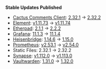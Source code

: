 **Stable Updates Published**

* [Cactus Comments Client](https://gitlab.com/cactus-comments/cactus-client): [2.32.1](https://gitlab.com/cactus-comments/cactus-client/-/tags/2.32.1) -> [2.32.2](https://gitlab.com/cactus-comments/cactus-client/-/tags/2.32.2)
* [Element](https://github.com/element-hq/element-web): [v1.11.73](https://github.com/element-hq/element-web/releases/tag/v1.11.73) -> [v1.11.74](https://github.com/element-hq/element-web/releases/tag/v1.11.74)
* [Etherpad](https://github.com/ether/etherpad-lite): [2.1.1](https://github.com/ether/etherpad-lite/releases/tag/2.1.1) -> [2.2.2](https://github.com/ether/etherpad-lite/releases/tag/2.2.2)
* [Grafana](https://github.com/grafana/grafana): [11.1.3](https://github.com/grafana/grafana/releases/tag/v11.1.3) -> [11.1.4](https://github.com/grafana/grafana/releases/tag/v11.1.4)
* [Heisenbridge](https://github.com/hifi/heisenbridge): [1.14.6](https://github.com/hifi/heisenbridge/releases/tag/1.14.6) -> [1.15.0](https://github.com/hifi/heisenbridge/releases/tag/1.15.0)
* [Prometheus](https://github.com/prometheus/prometheus): [v2.53.1](https://github.com/prometheus/prometheus/releases/tag/v2.53.1) -> [v2.54.0](https://github.com/prometheus/prometheus/releases/tag/v2.54.0)
* Static Files: 2.32.1 -> 2.32.2
* [Synapse](https://github.com/element-hq/synapse): [v1.112.0](https://github.com/element-hq/synapse/releases/tag/v1.112.0) -> [v1.113.0](https://github.com/element-hq/synapse/releases/tag/v1.113.0)
* [Vaultwarden](https://github.com/dani-garcia/vaultwarden): [1.31.0](https://github.com/dani-garcia/vaultwarden/releases/tag/1.31.0) -> [1.32.0](https://github.com/dani-garcia/vaultwarden/releases/tag/1.32.0)
